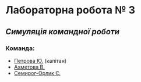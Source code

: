 # Лабораторна робота № 3
## *Симуляція командної роботи*

### Команда:
- [Петрова Ю.](https://github.com/yupetrova) (капітан)
- [Ахметова В.](https://github.com/Valyaaaa)
- [Семирог-Орлик Є.](https://github.com/slyfoxnoname)
